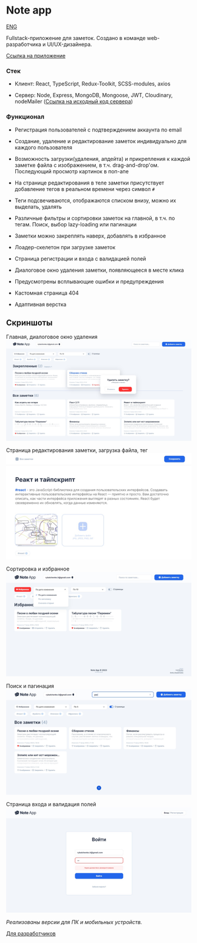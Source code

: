 # Note app

[ENG](https://github.com/dm-rybalchenko/notes-app/tree/develop/docs/README.md)

Fullstack-приложение для заметок. Создано в команде web-разработчика и UI/UX-дизайнера.

[Ссылка на приложение](https://notes-app-umber.vercel.app)

### Стек

* Клиент: React, TypeScript, Redux-Toolkit, SCSS-modules, axios

* Сервер: Node, Express, MongoDB, Mongoose, JWT, Cloudinary, nodeMailer ([Ссылка на исходный код сервера](https://github.com/dm-rybalchenko/notes-app-server))

### Функционал

* Регистрация пользователей с подтверждением аккаунта по email

* Создание, удаление и редактирование заметок индивидуально для каждого пользователя

* Возможность загрузки(удаления, апдейта) и прикрепления к каждой заметке файла с изображением, в т.ч. drag-and-drop'ом. Последующий просмотр картинок в поп-апе

* На странице редактирования в теле заметки присутствует добавление тегов в реальном времени через символ `#`

* Теги подсвечиваются, отображаются списком внизу, можно их выделать, удалять

* Различные фильтры и сортировки заметок на главной, в т.ч. по тегам. Поиск, выбор lazy-loading или пагинации

* Заметки можно закреплять наверх, добавлять в избранное

* Лоадер-скелетон при загрузке заметок

* Страница регистрации и входа с валидацией полей

* Диалоговое окно удаления заметки, появляющееся в месте клика

* Предусмотрены всплывающие ошибки и предупреждения

* Кастомная страница 404

* Адаптивная верстка


## Скриншоты

Главная, диалоговое окно удаления
![Screenshot-app-notes](/docs/screenshots/Screenshot-main.jpg)

Страница редактирования заметки, загрузка файла, тег
![Screenshot-app-notes-edit](/docs/screenshots/Screenshot-edit.jpg)

Сортировка и избранное
![Screenshot-app-notes-filter](/docs/screenshots/Screenshot-filters.jpg)

Поиск и пагинация
![Screenshot-app-notes-search](/docs/screenshots/Screenshot-search.jpg)

Страница входа и валидация полей
![Screenshot-app-notes-login](/docs/screenshots/Screenshot-login.jpg)


*Реализованы версии для ПК и мобильных устройств.*

[Для разработчиков](https://github.com/dm-rybalchenko/notes-app/tree/develop/docs/for-developers.md)
